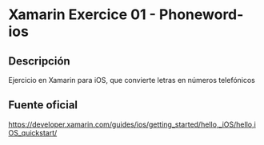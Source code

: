 # Xamarin Exercice 01 - Phoneword-ios

## Descripción
Ejercicio en Xamarin para iOS, que convierte letras en números telefónicos 

## Fuente oficial
https://developer.xamarin.com/guides/ios/getting_started/hello,_iOS/hello,iOS_quickstart/
